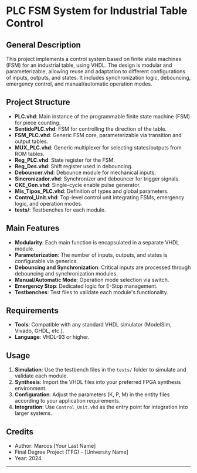 # PLC FSM System for Industrial Table Control

## General Description

This project implements a control system based on finite state machines (FSM) for an industrial table, using VHDL. The design is modular and parameterizable, allowing reuse and adaptation to different configurations of inputs, outputs, and states. It includes synchronization logic, debouncing, emergency control, and manual/automatic operation modes.

## Project Structure

- **PLC.vhd**: Main instance of the programmable finite state machine (FSM) for piece counting.
- **SentidoPLC.vhd**: FSM for controlling the direction of the table.
- **FSM_PLC.vhd**: Generic FSM core, parameterizable via transition and output tables.
- **MUX_PLC.vhd**: Generic multiplexer for selecting states/outputs from ROM tables.
- **Reg_PLC.vhd**: State register for the FSM.
- **Reg_Des.vhd**: Shift register used in debouncing.
- **Debouncer.vhd**: Debounce module for mechanical inputs.
- **Sincronizador.vhd**: Synchronizer and debouncer for trigger signals.
- **CKE_Gen.vhd**: Single-cycle enable pulse generator.
- **Mis_Tipos_PLC.vhd**: Definition of types and global parameters.
- **Control_Unit.vhd**: Top-level control unit integrating FSMs, emergency logic, and operation modes.
- **tests/**: Testbenches for each module.

## Main Features

- **Modularity**: Each main function is encapsulated in a separate VHDL module.
- **Parameterization**: The number of inputs, outputs, and states is configurable via generics.
- **Debouncing and Synchronization**: Critical inputs are processed through debouncing and synchronization modules.
- **Manual/Automatic Mode**: Operation mode selection via switch.
- **Emergency Stop**: Dedicated logic for E-Stop management.
- **Testbenches**: Test files to validate each module's functionality.

## Requirements

- **Tools**: Compatible with any standard VHDL simulator (ModelSim, Vivado, GHDL, etc.).
- **Language**: VHDL-93 or higher.

## Usage

1. **Simulation**: Use the testbench files in the `tests/` folder to simulate and validate each module.
2. **Synthesis**: Import the VHDL files into your preferred FPGA synthesis environment.
3. **Configuration**: Adjust the parameters (K, P, M) in the entity files according to your application requirements.
4. **Integration**: Use `Control_Unit.vhd` as the entry point for integration into larger systems.


## Credits

- Author: Marcos [Your Last Name]
- Final Degree Project (TFG) - [University Name]
- Year: 2024

---
